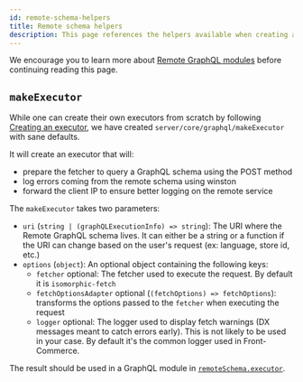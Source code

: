 ```yaml
---
id: remote-schema-helpers
title: Remote schema helpers
description: This page references the helpers available when creating a Remote GraphQL module.
---
```


We encourage you to learn more about [Remote GraphQL modules](/docs/reference/graphql-module-definition.html#executor-optional) before continuing reading this page.

## `makeExecutor`

While one can create their own executors from scratch by following [Creating an executor](https://www.graphql-tools.com/docs/remote-schemas/#creating-an-executor), we have created `server/core/graphql/makeExecutor` with sane defaults.

It will create an executor that will:

- prepare the fetcher to query a GraphQL schema using the POST method
- log errors coming from the remote schema using winston
- forward the client IP to ensure better logging on the remote service

The `makeExecutor` takes two parameters:

- `uri` (`string | (graphQLExecutionInfo) => string`): The URI where the Remote GraphQL schema lives. It can either be a string or a function if the URI can change based on the user's request (ex: language, store id, etc.)
- `options` (`object`): An optional object containing the following keys:
  - `fetcher` optional: The fetcher used to execute the request. By default it is `isomorphic-fetch`
  - `fetchOptionsAdapter` optional (`(fetchOptions) => fetchOptions`): transforms the options passed to the `fetcher` when executing the request
  - `logger` optional: The logger used to display fetch warnings (DX messages meant to catch errors early). This is not likely to be used in your case. By default it's the common logger used in Front-Commerce.

The result should be used in a GraphQL module in [`remoteSchema.executor`](/docs/reference/graphql-module-definition.html#executor-optional).
